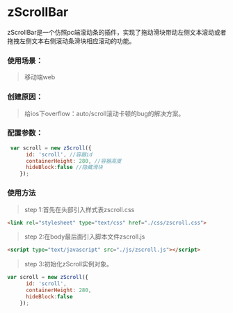 # zScrollBar
zScrollBar是一个仿照pc端滚动条的插件，实现了拖动滑块带动左侧文本滚动或者拖拽左侧文本右侧滚动条滑块相应滚动的功能。
### 使用场景：
>移动端web
### 创建原因：
>给ios下overflow：auto/scroll滚动卡顿的bug的解决方案。
### 配置参数：
```javascript
 var scroll = new zScroll({
      id: 'scroll', //容器id
      containerHeight: 280, //容器高度
      hideBlock:false //隐藏滑块
    });
```
### 使用方法
>step 1:首先在头部引入样式表zscroll.css
```html
<link rel="stylesheet" type="text/css" href="./css/zscroll.css">
```
>step 2:在body最后面引入脚本文件zscroll.js
```html
<script type="text/javascript" src="./js/zscroll.js"></script>
```
>step 3:初始化zScroll实例对象。
```javascript
var scroll = new zScroll({
      id: 'scroll',
      containerHeight: 280,
      hideBlock:false
    });
```

